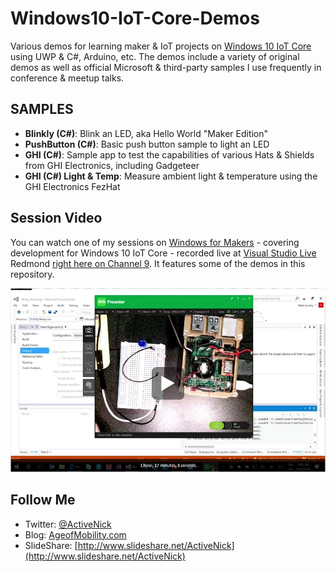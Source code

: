 # Windows10-IoT-Core-Demos
Various demos for learning maker &amp; IoT projects on [Windows 10 IoT Core](http://dev.windows.com/iot) using UWP &amp; C#, Arduino, etc. The demos include a variety of original demos as well as official Microsoft & third-party samples I use frequently in conference & meetup talks.

## SAMPLES
- **Blinkly (C#)**: Blink an LED, aka Hello World "Maker Edition"
- **PushButton (C#)**: Basic push button sample to light an LED
- **GHI (C#)**: Sample app to test the capabilities of various Hats & Shields from GHI Electronics, including Gadgeteer
- **GHI (C#) Light & Temp**: Measure ambient light & temperature using the GHI Electronics FezHat

## Session Video
You can watch one of my sessions on [Windows for Makers](https://channel9.msdn.com/Events/Visual-Studio/Visual-Studio-Live-Redmond-2016/W03) - covering development for Windows 10 IoT Core - recorded live at [Visual Studio Live](http://vslive.com) Redmond [right here on Channel 9](https://channel9.msdn.com/Events/Visual-Studio/Visual-Studio-Live-Redmond-2016/W03). It features some of the demos in this repository.

[![Video](Screenshots/VSLiveRedmond16WindowsIoTSession.JPG)](https://channel9.msdn.com/Events/Visual-Studio/Visual-Studio-Live-Redmond-2016/W03)

## Follow Me
* Twitter: [@ActiveNick](http://twitter.com/ActiveNick)
* Blog: [AgeofMobility.com](http://AgeofMobility.com)
* SlideShare: [http://www.slideshare.net/ActiveNick](http://www.slideshare.net/ActiveNick)
